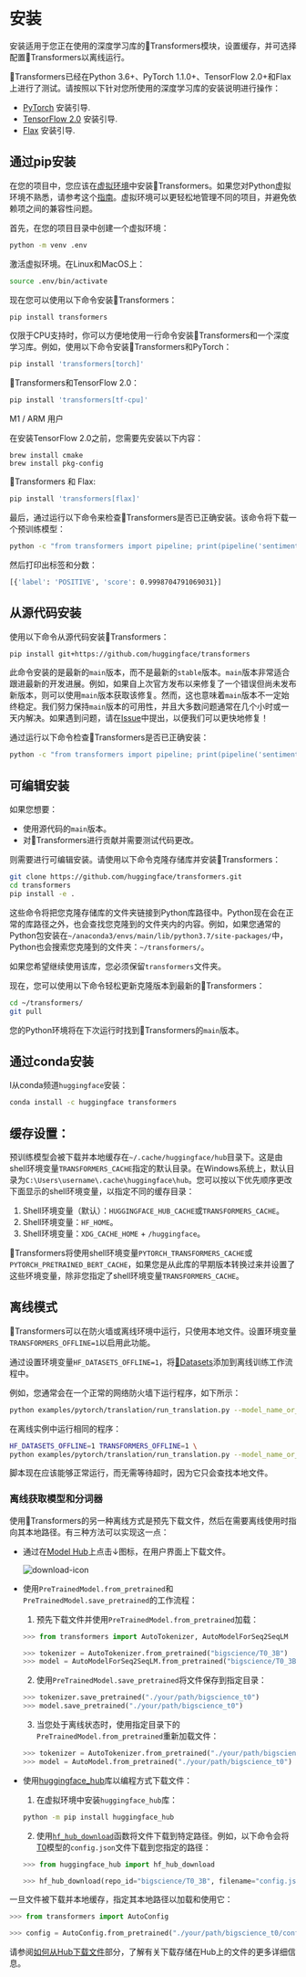 <!--Copyright 2022 The HuggingFace Team. All rights reserved.

Licensed under the Apache License, Version 2.0 (the "License"); you may not use this file except in compliance with
the License. You may obtain a copy of the License at

http://www.apache.org/licenses/LICENSE-2.0

Unless required by applicable law or agreed to in writing, software distributed under the License is distributed on
an "AS IS" BASIS, WITHOUT WARRANTIES OR CONDITIONS OF ANY KIND, either express or implied. See the License for the
specific language governing permissions and limitations under the License.

⚠️ Note that this file is in Markdown but contain specific syntax for our doc-builder (similar to MDX) that may not be
rendered properly in your Markdown viewer.

-->

# 安装

安装适用于您正在使用的深度学习库的🤗Transformers模块，设置缓存，并可选择配置🤗Transformers以离线运行。

🤗Transformers已经在Python 3.6+、PyTorch 1.1.0+、TensorFlow 2.0+和Flax上进行了测试。请按照以下针对您所使用的深度学习库的安装说明进行操作：

* [PyTorch](https://pytorch.org/get-started/locally/) 安装引导.
* [TensorFlow 2.0](https://www.tensorflow.org/install/pip) 安装引导.
* [Flax](https://flax.readthedocs.io/en/latest/) 安装引导.

## 通过pip安装

在您的项目中，您应该在[虚拟环境](https://docs.python.org/3/library/venv.html)中安装🤗Transformers。如果您对Python虚拟环境不熟悉，请参考这个[指南](https://packaging.python.org/guides/installing-using-pip-and-virtual-environments/)。虚拟环境可以更轻松地管理不同的项目，并避免依赖项之间的兼容性问题。

首先，在您的项目目录中创建一个虚拟环境：

```bash
python -m venv .env
```

激活虚拟环境。在Linux和MacOS上：

```bash
source .env/bin/activate
```

现在您可以使用以下命令安装🤗Transformers：

```bash
pip install transformers
```

仅限于CPU支持时，你可以方便地使用一行命令安装🤗Transformers和一个深度学习库。例如，使用以下命令安装🤗Transformers和PyTorch：

```bash
pip install 'transformers[torch]'
```

🤗Transformers和TensorFlow 2.0：

```bash
pip install 'transformers[tf-cpu]'
```

<Tip warning={true}>

M1 / ARM 用户
    
在安装TensorFlow 2.0之前，您需要先安装以下内容：

```
brew install cmake
brew install pkg-config
```

</Tip>

🤗Transformers 和 Flax:

```bash
pip install 'transformers[flax]'
```

最后，通过运行以下命令来检查🤗Transformers是否已正确安装。该命令将下载一个预训练模型：

```bash
python -c "from transformers import pipeline; print(pipeline('sentiment-analysis')('we love you'))"
```

然后打印出标签和分数：

```bash
[{'label': 'POSITIVE', 'score': 0.9998704791069031}]
```

## 从源代码安装

使用以下命令从源代码安装🤗Transformers：

```bash
pip install git+https://github.com/huggingface/transformers
```

此命令安装的是最新的`main`版本，而不是最新的`stable`版本。`main`版本非常适合跟进最新的开发进展。例如，如果自上次官方发布以来修复了一个错误但尚未发布新版本，则可以使用`main`版本获取该修复。然而，这也意味着`main`版本不一定始终稳定。我们努力保持`main`版本的可用性，并且大多数问题通常在几个小时或一天内解决。如果遇到问题，请在[Issue](https://github.com/huggingface/transformers/issues)中提出，以便我们可以更快地修复！

通过运行以下命令检查🤗Transformers是否已正确安装：

```bash
python -c "from transformers import pipeline; print(pipeline('sentiment-analysis')('I love you'))"
```

## 可编辑安装

如果您想要：

- 使用源代码的`main`版本。
- 对🤗Transformers进行贡献并需要测试代码更改。

则需要进行可编辑安装。请使用以下命令克隆存储库并安装🤗Transformers：

```bash
git clone https://github.com/huggingface/transformers.git
cd transformers
pip install -e .
```

这些命令将把您克隆存储库的文件夹链接到Python库路径中。Python现在会在正常的库路径之外，也会查找您克隆到的文件夹内的内容。例如，如果您通常的Python包安装在`~/anaconda3/envs/main/lib/python3.7/site-packages/`中，Python也会搜索您克隆到的文件夹：`~/transformers/`。

<Tip warning={true}>

如果您希望继续使用该库，您必须保留`transformers`文件夹。

</Tip>

现在，您可以使用以下命令轻松更新克隆版本到最新的🤗Transformers：

```bash
cd ~/transformers/
git pull
```

您的Python环境将在下次运行时找到🤗Transformers的`main`版本。

## 通过conda安装

I从conda频道`huggingface`安装：

```bash
conda install -c huggingface transformers
```

## 缓存设置：

预训练模型会被下载并本地缓存在`~/.cache/huggingface/hub`目录下。这是由shell环境变量`TRANSFORMERS_CACHE`指定的默认目录。在Windows系统上，默认目录为`C:\Users\username\.cache\huggingface\hub`。您可以按以下优先顺序更改下面显示的shell环境变量，以指定不同的缓存目录：

1. Shell环境变量（默认）：`HUGGINGFACE_HUB_CACHE`或`TRANSFORMERS_CACHE`。
2. Shell环境变量：`HF_HOME`。
3. Shell环境变量：`XDG_CACHE_HOME` + `/huggingface`。

<Tip>

🤗Transformers将使用shell环境变量`PYTORCH_TRANSFORMERS_CACHE`或`PYTORCH_PRETRAINED_BERT_CACHE`，如果您是从此库的早期版本转换过来并设置了这些环境变量，除非您指定了shell环境变量`TRANSFORMERS_CACHE`。

</Tip>

## 离线模式

🤗Transformers可以在防火墙或离线环境中运行，只使用本地文件。设置环境变量`TRANSFORMERS_OFFLINE=1`以启用此功能。

<Tip>

通过设置环境变量`HF_DATASETS_OFFLINE=1`，将[🤗Datasets](https://huggingface.co/docs/datasets/)添加到离线训练工作流程中。

</Tip>

例如，您通常会在一个正常的网络防火墙下运行程序，如下所示：

```bash
python examples/pytorch/translation/run_translation.py --model_name_or_path t5-small --dataset_name wmt16 --dataset_config ro-en ...
```

在离线实例中运行相同的程序：

```bash
HF_DATASETS_OFFLINE=1 TRANSFORMERS_OFFLINE=1 \
python examples/pytorch/translation/run_translation.py --model_name_or_path t5-small --dataset_name wmt16 --dataset_config ro-en ...
```

脚本现在应该能够正常运行，而无需等待超时，因为它只会查找本地文件。

### 离线获取模型和分词器

使用🤗Transformers的另一种离线方式是预先下载文件，然后在需要离线使用时指向其本地路径。有三种方法可以实现这一点：

* 通过在[Model Hub](https://huggingface.co/models)上点击↓图标，在用户界面上下载文件。

    ![download-icon](https://huggingface.co/datasets/huggingface/documentation-images/resolve/main/download-icon.png)

* 使用`PreTrainedModel.from_pretrained`和`PreTrainedModel.save_pretrained`的工作流程：

    1. 预先下载文件并使用`PreTrainedModel.from_pretrained`加载：

    ```py
    >>> from transformers import AutoTokenizer, AutoModelForSeq2SeqLM

    >>> tokenizer = AutoTokenizer.from_pretrained("bigscience/T0_3B")
    >>> model = AutoModelForSeq2SeqLM.from_pretrained("bigscience/T0_3B")
    ```

    2. 使用`PreTrainedModel.save_pretrained`将文件保存到指定目录：

    ```py
    >>> tokenizer.save_pretrained("./your/path/bigscience_t0")
    >>> model.save_pretrained("./your/path/bigscience_t0")
    ```

    3. 当您处于离线状态时，使用指定目录下的`PreTrainedModel.from_pretrained`重新加载文件：

    ```py
    >>> tokenizer = AutoTokenizer.from_pretrained("./your/path/bigscience_t0")
    >>> model = AutoModel.from_pretrained("./your/path/bigscience_t0")
    ```

* 使用[huggingface_hub](https://github.com/huggingface/huggingface_hub/tree/main/src/huggingface_hub)库以编程方式下载文件：

    1. 在虚拟环境中安装`huggingface_hub`库：

    ```bash
    python -m pip install huggingface_hub
    ```

    2. 使用[`hf_hub_download`](https://huggingface.co/docs/hub/adding-a-library#download-files-from-the-hub)函数将文件下载到特定路径。例如，以下命令会将[T0](https://huggingface.co/bigscience/T0_3B)模型的`config.json`文件下载到您指定的路径：

    ```py
    >>> from huggingface_hub import hf_hub_download
    
    >>> hf_hub_download(repo_id="bigscience/T0_3B", filename="config.json", cache_dir="./your/path/bigscience_t0")
    ```

一旦文件被下载并本地缓存，指定其本地路径以加载和使用它：

```py
>>> from transformers import AutoConfig

>>> config = AutoConfig.from_pretrained("./your/path/bigscience_t0/config.json")
```

<Tip>

请参阅[如何从Hub下载文件](https://huggingface.co/docs/hub/how-to-downstream)部分，了解有关下载存储在Hub上的文件的更多详细信息。

</Tip>
